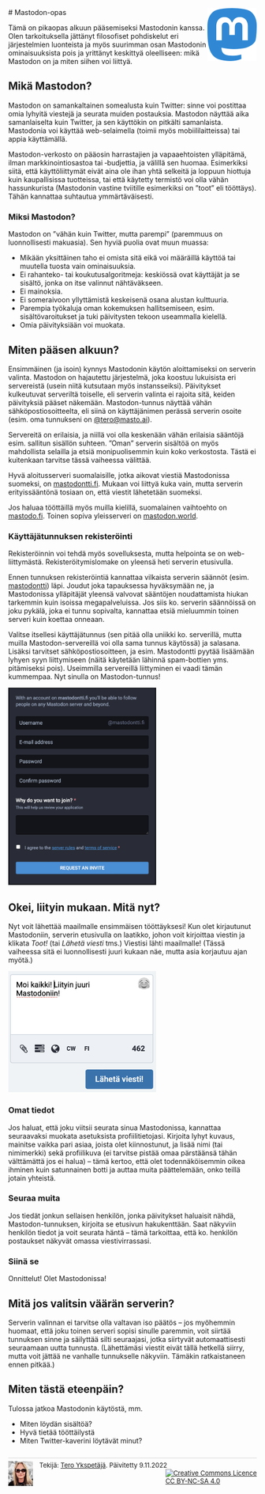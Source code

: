 <img src="img/mastodon_logo.png" alt="Mastodon logo" style="float: right; width: 100px">
# Mastodon-opas

Tämä on pikaopas alkuun pääsemiseksi Mastodonin kanssa. Olen tarkoituksella jättänyt filosofiset pohdiskelut eri järjestelmien luonteista ja myös suurimman osan Mastodonin ominaisuuksista pois ja yrittänyt keskittyä oleelliseen: mikä Mastodon on ja miten siihen voi liittyä.

## Mikä Mastodon?

Mastodon on samankaltainen somealusta kuin Twitter: sinne voi postittaa omia lyhyitä viestejä ja seurata muiden postauksia. Mastodon näyttää aika samanlaiselta kuin Twitter, ja sen käyttökin on pitkälti samanlaista. Mastodonia voi käyttää web-selaimella (toimii myös mobiililaitteissa) tai appia käyttämällä.

Mastodon-verkosto on pääosin harrastajien ja vapaaehtoisten ylläpitämä, ilman markkinointiosastoa tai ‑budjettia, ja välillä sen huomaa. Esimerkiksi siitä, että käyttöliittymät eivät aina ole ihan yhtä selkeitä ja loppuun hiottuja kuin kaupallisissa tuotteissa, tai että käytetty termistö voi olla vähän hassunkurista (Mastodonin vastine tviitille esimerkiksi on ”toot” eli tööttäys). Tähän kannattaa suhtautua ymmärtäväisesti.

### Miksi Mastodon?

Mastodon on ”vähän kuin Twitter, mutta parempi” (paremmuus on luonnollisesti makuasia). Sen hyviä puolia ovat muun muassa:

- Mikään yksittäinen taho ei omista sitä eikä voi määräillä käyttöä tai muutella tuosta vain ominaisuuksia.
- Ei rahanteko- tai koukutusalgoritmeja: keskiössä ovat käyttäjät ja se sisältö, jonka on itse valinnut nähtäväkseen.
- Ei mainoksia.
- Ei someraivoon yllyttämistä keskeisenä osana alustan kulttuuria.
- Parempia työkaluja oman kokemuksen hallitsemiseen, esim. sisältövaroitukset ja tuki päivitysten tekoon useammalla kielellä.
- Omia päivityksiään voi muokata.

## Miten pääsen alkuun?

Ensimmäinen (ja isoin) kynnys Mastodonin käytön aloittamiseksi on serverin valinta. Mastodon on hajautettu järjestelmä, joka koostuu lukuisista eri servereistä (usein niitä kutsutaan myös instansseiksi). Päivitykset kulkeutuvat serveriltä toiselle, eli serverin valinta ei rajoita sitä, keiden päivityksiä pääset näkemään. Mastodon-tunnus näyttää vähän sähköpostiosoitteelta, eli siinä on käyttäjänimen perässä serverin osoite (esim. oma tunnukseni on [@tero@masto.ai](https://masto.ai/@tero)).

Servereitä on erilaisia, ja niillä voi olla keskenään vähän erilaisia sääntöjä esim. sallitun sisällön suhteen. ”Oman” serverin sisältöä on myös mahdollista selailla ja etsiä monipuolisemmin kuin koko verkostosta. Tästä ei kuitenkaan tarvitse tässä vaiheessa välittää.

Hyvä aloitusserveri suomalaisille, jotka aikovat viestiä Mastodonissa suomeksi, on [mastodontti.fi](https://mastodontti.fi/about). Mukaan voi liittyä kuka vain, mutta serverin erityissääntönä tosiaan on, että viestit lähetetään suomeksi.

Jos haluaa tööttäillä myös muilla kielillä, suomalainen vaihtoehto on [mastodo.fi](https://mastodo.fi/about). Toinen sopiva yleisserveri on [mastodon.world](https://mastodon.world/about).

### Käyttäjätunnuksen rekisteröinti

Rekisteröinnin voi tehdä myös sovelluksesta, mutta helpointa se on web-liittymästä. Rekisteröitymislomake on yleensä heti serverin etusivulla.

Ennen tunnuksen rekisteröintiä kannattaa vilkaista serverin säännöt (esim. [mastodontti](https://mastodontti.fi/about/more)) läpi. Joudut joka tapauksessa hyväksymään ne, ja Mastodonissa ylläpitäjät yleensä valvovat sääntöjen noudattamista hiukan tarkemmin kuin isoissa megapalveluissa. Jos siis ko. serverin säännöissä on joku pykälä, joka ei tunnu sopivalta, kannattaa etsiä mieluummin toinen serveri kuin koettaa onneaan.

Valitse itsellesi käyttäjätunnus (sen pitää olla uniikki ko. serverillä, mutta muilla Mastodon-servereillä voi olla sama tunnus käytössä) ja salasana. Lisäksi tarvitset sähköpostiosoitteen, ja esim. Mastodontti pyytää lisäämään lyhyen syyn liittymiseen (näitä käytetään lähinnä spam-bottien yms. pitämiseksi pois). Useimmilla servereillä liittyminen ei vaadi tämän kummempaa. Nyt sinulla on Mastodon-tunnus!

<a href="img/tunnuksen_luonti.png">
  <img src="img/tunnuksen_luonti.png" width="300px" alt="Lomake uuden tunnuksen luomiseen">
</a>

## Okei, liityin mukaan. Mitä nyt?

Nyt voit lähettää maailmalle ensimmäisen tööttäyksesi! Kun olet kirjautunut Mastodoniin, serverin etusivulla on laatikko, johon voit kirjoittaa viestin ja klikata _Toot!_ (tai _Lähetä viesti_ tms.) Viestisi lähti maailmalle! (Tässä vaiheessa sitä ei luonnollisesti juuri kukaan näe, mutta asia korjautuu ajan myötä.)

<a href="img/ensimmainen_viesti.png">
  <img src="img/ensimmainen_viesti.png" width="300px" alt="Lomake tööttäyksen lähetykseen">
</a>

### Omat tiedot

Jos haluat, että joku viitsii seurata sinua Mastodonissa, kannattaa seuraavaksi muokata asetuksista profiilitietojasi. Kirjoita lyhyt kuvaus, mainitse vaikka pari asiaa, joista olet kiinnostunut, ja lisää nimi (tai nimimerkki) sekä profiilikuva (ei tarvitse pistää omaa pärstäänsä tähän välttämättä jos ei halua) – tämä kertoo, että olet todennäköisemmin oikea ihminen kuin satunnainen botti ja auttaa muita päättelemään, onko teillä jotain yhteistä.

### Seuraa muita

Jos tiedät jonkun sellaisen henkilön, jonka päivitykset haluaisit nähdä, Mastodon-tunnuksen, kirjoita se etusivun hakukenttään. Saat näkyviin henkilön tiedot ja voit seurata häntä – tämä tarkoittaa, että ko. henkilön postaukset näkyvät omassa viestivirrassasi.

### Siinä se

Onnittelut! Olet Mastodonissa!

## Mitä jos valitsin väärän serverin?

Serverin valinnan ei tarvitse olla valtavan iso päätös – jos myöhemmin huomaat, että joku toinen serveri sopisi sinulle paremmin, voit siirtää tunnuksen sinne ja säilyttää silti seuraajasi, jotka siirtyvät automaattisesti seuraamaan uutta tunnusta. (Lähettämäsi viestit eivät tällä hetkellä siirry, mutta voit jättää ne vanhalle tunnukselle näkyviin. Tämäkin ratkaistaneen ennen pitkää.)

## Miten tästä eteenpäin?

Tulossa jatkoa Mastodonin käytöstä, mm.

- Miten löydän sisältöä?
- Hyvä tietää tööttäilystä
- Miten Twitter-kaverini löytävät minut?

<footer style="margin-top: 2em; font-size: small; border-top: 1px solid lightgrey; padding-top: .5em;">
<img src="img/me.png" style="width: 50px; float: left; margin-right: 1em" alt="My Mastodon profile picture">
Tekijä: <a href="https://masto.ai/@tero" rel="me" title="My Mastodon page">Tero Ykspetäjä</a>.
Päivitetty 9.11.2022

<div style="float: right;">
<a rel="license" href="http://creativecommons.org/licenses/by-nc-sa/4.0/"><img alt="Creative Commons Licence" style="border-width:0" src="https://i.creativecommons.org/l/by-nc-sa/4.0/88x31.png" /></a><br /><a rel="license" href="http://creativecommons.org/licenses/by-nc-sa/4.0/">CC BY-NC-SA 4.0</a>
</div>
</footer>
